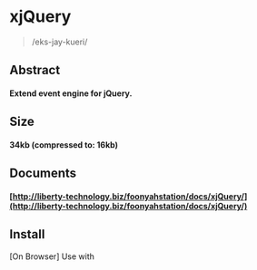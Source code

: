 # xjQuery
> /eks-jay-kueri/

## Abstract
#### Extend event engine for jQuery.

## Size
#### 34kb (compressed to: 16kb)

## Documents
#### [http://liberty-technology.biz/foonyahstation/docs/xjQuery/](http://liberty-technology.biz/foonyahstation/docs/xjQuery/)

## Install ##

[On Browser]
Use with <script/> tag

	<script type="application/javascript" src="https://raw.github.com/ystskm/xjQuery/master/js/xjQuery.js"></script>

[On Node]
To install the most recent release from npm, run:

	npm install xjQuery (coming soon)
	
